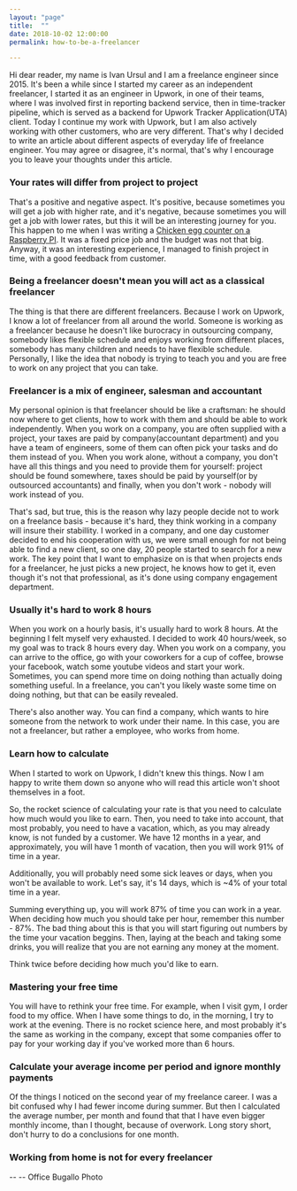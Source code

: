 ```yaml
---
layout: "page"
title:  ""
date: 2018-10-02 12:00:00
permalink: how-to-be-a-freelancer

---
```


Hi dear reader, my name is Ivan Ursul and I am a freelance engineer since 2015. It's been a while since I started my career as an independent freelancer, I started it as an engineer in Upwork, in one of their teams, where I was involved first in reporting backend service, then in time-tracker pipeline, which is served as a backend for Upwork Tracker Application(UTA) client. Today I continue my work with Upwork, but I am also actively working with other customers, who are very different. That's why I decided to write an article about different aspects of everyday life of freelance engineer. You may agree or disagree, it's normal, that's why I encourage you to leave your thoughts under this article.

### <a href="#different_rates" name="different_rates"><i class="fa fa-link anchor" aria-hidden="true"></i></a> Your rates will differ from project to project

That's a positive and negative aspect. It's positive, because sometimes you will get a job with higher rate, and it's negative, because sometimes you will get a job with lower rates, but this it will be an interesting journey for you. This happen to me when I was writing a [Chicken egg counter on a Raspberry PI](https://ivanursul.com/counting-eggs-in-opencv). It was a fixed price job and the budget was not that big. Anyway, it was an interesting experience, I managed to finish project in time, with a good feedback from customer.


### <a href="#freelancer" name="freelancer"><i class="fa fa-link anchor" aria-hidden="true"></i></a> Being a freelancer doesn't mean you will act as a classical freelancer

The thing is that there are different freelancers. Because I work on Upwork, I know a lot of freelancer from all around the world. Someone is working as a freelancer because he doesn't like burocracy in outsourcing company, somebody likes flexible schedule and enjoys working from different places, somebody has many children and needs to have flexible schedule. Personally, I like the idea that nobody is trying to teach you and you are free to work on any project that you can take.

### <a href="#mix" name="mix"><i class="fa fa-link anchor" aria-hidden="true"></i></a> Freelancer is a mix of engineer, salesman and accountant

My personal opinion is that freelancer should be like a craftsman: he should now where to get clients, how to work with them and should be able to work independently. When you work on a company, you are often supplied with a project, your taxes are paid by company(accountant department) and you have a team of engineers, some of them can often pick your tasks and do them instead of you. When you work alone, without a company, you don't have all this things and you need to provide them for yourself: project should be found somewhere, taxes should be paid by yourself(or by outsourced accountants) and finally, when you don't work - nobody will work instead of you. 

That's sad, but true, this is the reason why lazy people decide not to work on a freelance basis - because it's hard, they think working in a company will insure their stabillity. I worked in a company, and one day customer decided to end his cooperation with us, we were small enough for not being able to find a new client, so one day, 20 people started to search for a new work. The key point that I want to emphasize on is that when projects ends for a freelancer, he just picks a new project, he knows how to get it, even though it's not that professional, as it's done using company engagement department.

### <a href="#8hours" name="8hours"><i class="fa fa-link anchor" aria-hidden="true"></i></a> Usually it's hard to work 8 hours

When you work on a hourly basis, it's usually hard to work 8 hours. At the beginning I felt myself very exhausted. I decided to work 40 hours/week, so my goal was to track 8 hours every day. When you work on a company, you can arrive to the office, go with your coworkers for a cup of coffee, browse your facebook, watch some youtube videos and start your work. Sometimes, you can spend more time on doing nothing than actually doing something useful. In a freelance, you can't you likely waste some time on doing nothing, but that can be easily revealed.

There's also another way. You can find a company, which wants to hire someone from the network to work under their name. In this case, you are not a freelancer, but rather a employee, who works from home.

### <a href="#mix" name="mix"><i class="fa fa-link anchor" aria-hidden="true"></i></a> Learn how to calculate

When I started to work on Upwork, I didn't knew this things. Now I am happy to write them down so anyone who will read this article won't shoot themselves in a foot. 

So, the rocket science of calculating your rate is that you need to calculate how much would you like to earn. Then, you need to take into account, that most probably, you need to have a vacation, which, as you may already know, is not funded by a customer. We have 12 months in a year, and approximately, you will have 1 month of vacation, then you will work 91% of time in a year.

Additionally, you will probably need some sick leaves or days, when you won't be available to work. Let's say, it's 14 days, which is ~4% of your total time in a year.

Summing everything up, you will work 87% of time you can work in a year. 
When deciding how much you should take per hour, remember this number - 87%. 
The bad thing about this is that you will start figuring out numbers by the time your vacation beggins. Then, laying at the beach and taking some drinks, you will realize that you are not earning any money at the moment.

Think twice before deciding how much you'd like to earn.

### <a href="#rethink-time" name="rethink-time"><i class="fa fa-link anchor" aria-hidden="true"></i></a> Mastering your free time

You will have to rethink your free time. For example, when I visit gym, I order food to my office. When I have some things to do, in the morning, I try to work at the evening. There is no rocket science here, and most probably it's the same as working in the company, except that some companies offer to pay for your working day if you've worked more than 6 hours.

### <a href="#calculate" name="calculate"><i class="fa fa-link anchor" aria-hidden="true"></i></a> Calculate your average income per period and ignore monthly payments

Of the things I noticed on the second year of my freelance career. I was a bit confused why I had fewer income during summer. But then I calculated the average number, per month and found that that I have even bigger monthly income, than I thought, because of overwork. Long story short, don't hurry to do a conclusions for one month.

### <a href="#wfh" name="wfh"><i class="fa fa-link anchor" aria-hidden="true"></i></a> Working from home is not for every freelancer

-- 
-- Office Bugallo Photo
